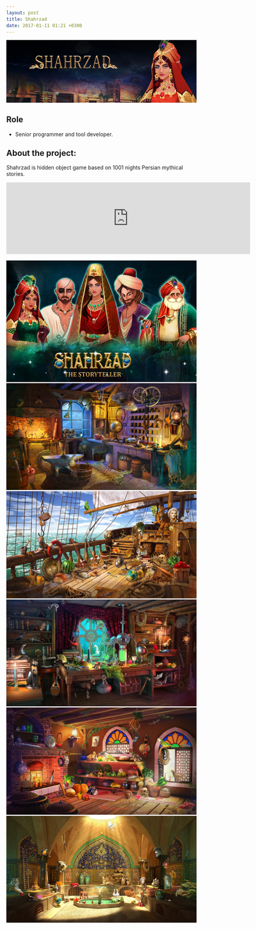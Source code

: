 ```yaml
---
layout: post
title: Shahrzad
date: 2017-01-11 01:21 +0300
---
```

![Shahrzad](/assets/img/games/Shahrzad.jpg)

## Role
- Senior programmer and tool developer.

## About the project:
Shahrzad is hidden object game based on 1001 nights Persian mythical stories.
<div class="text-center">
  <iframe src="https://store.steampowered.com/widget/921740/" frameborder="0" width="646" height="190"></iframe>
</div>


![shahrzad-01](/assets/img/games/shahrzad/shahrzad-01.png)
![shahrzad-02](/assets/img/games/shahrzad/shahrzad-02.jpg)
![shahrzad-03](/assets/img/games/shahrzad/shahrzad-03.jpg)
![shahrzad-04](/assets/img/games/shahrzad/shahrzad-04.jpg)
![shahrzad-05](/assets/img/games/shahrzad/shahrzad-05.jpg)
![shahrzad-06](/assets/img/games/shahrzad/shahrzad-06.jpg)
